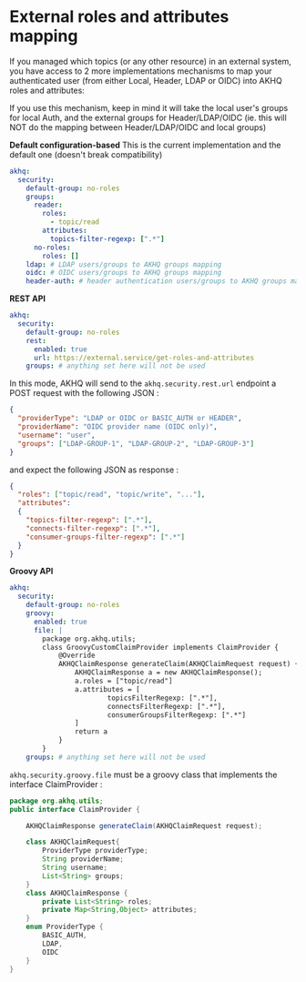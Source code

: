 
# External roles and attributes mapping

If you managed which topics (or any other resource) in an external system, you have access to 2 more implementations mechanisms to map your authenticated user (from either Local, Header, LDAP or OIDC) into AKHQ roles and attributes:

If you use this mechanism, keep in mind it will take the local user's groups for local Auth, and the external groups for Header/LDAP/OIDC (ie. this will NOT do the mapping between Header/LDAP/OIDC and local groups)

**Default configuration-based**
This is the current implementation and the default one (doesn't break compatibility)
````yaml
akhq:
  security:
    default-group: no-roles
    groups:
      reader:
        roles:
          - topic/read
        attributes:
          topics-filter-regexp: [".*"]
      no-roles:
        roles: []
    ldap: # LDAP users/groups to AKHQ groups mapping
    oidc: # OIDC users/groups to AKHQ groups mapping
    header-auth: # header authentication users/groups to AKHQ groups mapping
````

**REST API**
````yaml
akhq:
  security:
    default-group: no-roles
    rest:
      enabled: true
      url: https://external.service/get-roles-and-attributes
    groups: # anything set here will not be used
````

In this mode, AKHQ will send to the ``akhq.security.rest.url`` endpoint a POST request with the following JSON :

````json
{
  "providerType": "LDAP or OIDC or BASIC_AUTH or HEADER",
  "providerName": "OIDC provider name (OIDC only)",
  "username": "user",
  "groups": ["LDAP-GROUP-1", "LDAP-GROUP-2", "LDAP-GROUP-3"]
}
````
and expect the following JSON as response :
````json
{
  "roles": ["topic/read", "topic/write", "..."],
  "attributes":
  {
    "topics-filter-regexp": [".*"],
    "connects-filter-regexp": [".*"],
    "consumer-groups-filter-regexp": [".*"]
  }
}
````

**Groovy API**
````yaml
akhq:
  security:
    default-group: no-roles
    groovy:
      enabled: true
      file: |
        package org.akhq.utils;
        class GroovyCustomClaimProvider implements ClaimProvider {
            @Override
            AKHQClaimResponse generateClaim(AKHQClaimRequest request) {
                AKHQClaimResponse a = new AKHQClaimResponse();
                a.roles = ["topic/read"]
                a.attributes = [
                        topicsFilterRegexp: [".*"],
                        connectsFilterRegexp: [".*"],
                        consumerGroupsFilterRegexp: [".*"]
                ]
                return a
            }
        }
    groups: # anything set here will not be used
````
``akhq.security.groovy.file`` must be a groovy class that implements the interface ClaimProvider :
````java
package org.akhq.utils;
public interface ClaimProvider {

    AKHQClaimResponse generateClaim(AKHQClaimRequest request);

    class AKHQClaimRequest{
        ProviderType providerType;
        String providerName;
        String username;
        List<String> groups;
    }
    class AKHQClaimResponse {
        private List<String> roles;
        private Map<String,Object> attributes;
    }
    enum ProviderType {
        BASIC_AUTH,
        LDAP,
        OIDC
    }
}
````
